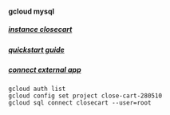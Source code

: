 
#### gcloud mysql
##### [instance closecart](https://console.cloud.google.com/sql/create-instance-mysql?project=close-cart-280510)
##### [quickstart guide](https://cloud.google.com/sql/docs/mysql/quickstart)
##### [connect external app](https://cloud.google.com/sql/docs/mysql/connect-external-app)
<!-- root Z..9 -->

```
gcloud auth list
gcloud config set project close-cart-280510
gcloud sql connect closecart --user=root

```

<!--
  bitnami opencart-1 deployment (admin/opencart1103)
  https://console.cloud.google.com/dm/deployments/details/opencart-1?project=close-cart-280510

  VM
  https://console.cloud.google.com/compute/instancesDetail/zones/asia-southeast1-a/instances/opencart-1-vm

  /opt/bitnami/mysql/bin/mysqladmin -p -u root password NEW_PASSWORD

  mysql -u root -p (v3xwrXyCCtwn)
  > ALTER USER 'root'@'localhost' IDENTIFIED BY 'z..9';
  > UPDATE mysql.user SET Password=PASSWORD('z..9') WHERE User='root';
  > FLUSH PRIVILEGES;

## notes:
admin/model/user/user.php line 13
select password from oc_user where user_id=1;
select sha1(concat(`salt`,sha1(concat(`salt`,sha1('v3xwrXyCCtwn'))))) from oc_user where user_id=1;

### change opencart admin password 
update `oc_user` set `password` = sha1( concat(`salt`, sha1( concat(`salt`, sha1('opencart1103'))))) where user_id = 1

### ssh to VM
cd /apps/opencart/htdocs

grep btn-grp catalog/view/theme/default/template/common/home.twig
-->
